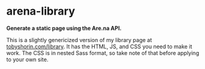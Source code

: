 # arena-library
**Generate a static page using the Are.na API.**

This is a slightly genericized version of my library page at [tobyshorin.com/library](https://tobyshorin.com/library). It has the HTML, JS, and CSS you need to make it work. The CSS is in nested Sass format, so take note of that before applying to your own site.
